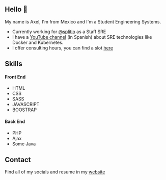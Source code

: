 ## Hello 👋

My name is Axel, I'm from Mexico and I'm a Student Engineering Systems.

* Currently working for [@splitio](https://github.com/splitio) as a Staff SRE
* I have a [YouTube channel](https://youtube.com/peladonerd) (in Spanish) about SRE technologies like Docker and Kubernetes.
* I offer consulting hours, you can find a slot [here](https://peladonerd.as.me)

## Skills

#### Front End
* HTML
* CSS
* SASS
* JAVASCRIPT
* BOOSTRAP

#### Back End
* PHP 
* Ajax
* Some Java

## Contact

Find all of my socials and resume in my [website](https://fredrikson.com.ar)
